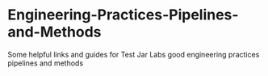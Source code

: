 # Engineering-Practices-Pipelines-and-Methods
Some helpful links and guides for Test Jar Labs good engineering practices pipelines and methods
